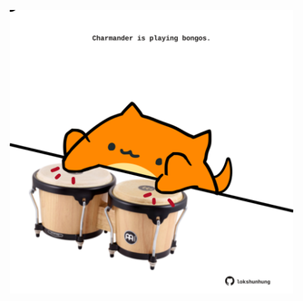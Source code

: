 <!-- built at 06/10/2021, 07:02:14 UTC -->
<p align="center">
  <img width="500" height="500" src="./ReadmeImage.svg">
</p>
